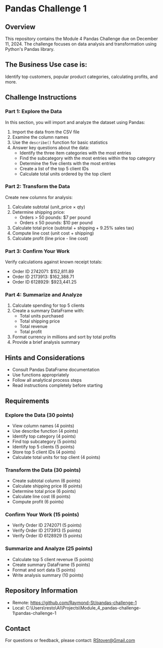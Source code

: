 # Pandas Challenge 1 

## Overview
This repository contains the Module 4 Pandas Challenge due on December 11, 2024. The challenge focuses on data analysis and transformation using Python's Pandas library. 

## The Business Use case is:
Identify top customers, popular product categories, calculating profits, and more.


## Challenge Instructions

### Part 1: Explore the Data
In this section, you will import and analyze the dataset using Pandas:

1. Import the data from the CSV file
2. Examine the column names
3. Use the `describe()` function for basic statistics
4. Answer key questions about the data:
   - Identify the three item categories with the most entries
   - Find the subcategory with the most entries within the top category
   - Determine the five clients with the most entries
   - Create a list of the top 5 client IDs
   - Calculate total units ordered by the top client

### Part 2: Transform the Data
Create new columns for analysis:

1. Calculate subtotal (unit_price × qty)
2. Determine shipping price:
   - Orders > 50 pounds: $7 per pound
   - Orders ≤ 50 pounds: $10 per pound
3. Calculate total price (subtotal + shipping + 9.25% sales tax)
4. Compute line cost (unit cost + shipping)
5. Calculate profit (line price - line cost)

### Part 3: Confirm Your Work
Verify calculations against known receipt totals:
- Order ID 2742071: $152,811.89
- Order ID 2173913: $162,388.71
- Order ID 6128929: $923,441.25

### Part 4: Summarize and Analyze
1. Calculate spending for top 5 clients
2. Create a summary DataFrame with:
   - Total units purchased
   - Total shipping price
   - Total revenue
   - Total profit
3. Format currency in millions and sort by total profits
4. Provide a brief analysis summary

## Hints and Considerations
- Consult Pandas DataFrame documentation
- Use functions appropriately
- Follow all analytical process steps
- Read instructions completely before starting

## Requirements

### Explore the Data (30 points)
- View column names (4 points)
- Use describe function (4 points)
- Identify top category (4 points)
- Find top subcategory (5 points)
- Identify top 5 clients (5 points)
- Store top 5 client IDs (4 points)
- Calculate total units for top client (4 points)

### Transform the Data (30 points)
- Create subtotal column (6 points)
- Calculate shipping price (6 points)
- Determine total price (6 points)
- Calculate line cost (6 points)
- Compute profit (6 points)

### Confirm Your Work (15 points)
- Verify Order ID 2742071 (5 points)
- Verify Order ID 2173913 (5 points)
- Verify Order ID 6128929 (5 points)

### Summarize and Analyze (25 points)
- Calculate top 5 client revenue (5 points)
- Create summary DataFrame (5 points)
- Format and sort data (5 points)
- Write analysis summary (10 points)

## Repository Information
- Remote: https://github.com/Raymond-St/pandas-challenge-1
- Local: C:\Users\resto\AI\Projects\Module_4_pandas-challenge-1\pandas-challenge-1

## Contact
For questions or feedback, please contact: RStover@Gmail.com
